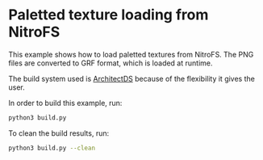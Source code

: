 # Paletted texture loading from NitroFS

This example shows how to load paletted textures from NitroFS. The PNG files are
converted to GRF format, which is loaded at runtime.

The build system used is [ArchitectDS](https://github.com/AntonioND/architectds)
because of the flexibility it gives the user.

In order to build this example, run:

```bash
python3 build.py
```

To clean the build results, run:

```bash
python3 build.py --clean
```
